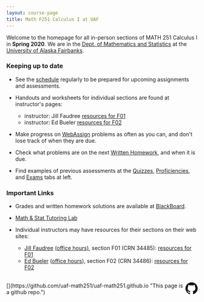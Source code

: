 ```yaml
---
layout: course-page
title: Math F251 Calculus I at UAF
---
```


<!-- ### <span style="color:orange">WEBPAGE UNDER CONSTRUCTION FOR XXX YYYY</span> -->

Welcome to the homepage for all in-person sections of MATH 251 Calculus I in **Spring 2020**.  We are in the [Dept. of Mathematics and Statistics](http://www.uaf.edu/dms/) at the [University of Alaska Fairbanks](http://www.uaf.edu/).

<!-- NOTHING HERE IS LOST; IT IS ALL ON THE MENUS AT LEFT
### Getting Started

* A great place to start is to read the [syllabus](assets/general/Spring2020/MATH251-Syllabus-S2020-generic.pdf).

* Your first assignments will be in [WebAssign](https://webassign.net/). Information about how to log on for the first time and our course code can be found at the [WebAssign](webassign) menu item on the left. Note that you gain access to an electronic copy of our textbook via WebAssign.

* Check out the day-to-day [schedule](assets/general/Spring2020/M251-Spring-2020-Schedule.pdf).  (All dates are subject to change!)

* See the [Week 1](week1) menu item to get started with the ALEKS PPL (placement, preparation, and learning) test.  You need to log in to ALEKS by Tuesday, January 14.  You will need to either complete 10 hours or 90% of your pie in ALEKS PPL's learning mode by the end of the day of Monday, January 20.

* Go to [youcanbook.me link](https://mathpretest.youcanbook.me) to choose a two-hour block for the proctored ALEKS PPL assessment (= Quiz 1) on Tuesday, January 21. 
-->

### Keeping up to date

* See the [schedule](assets/general/Spring2020/M251-Spring-2020-Schedule.pdf) regularly to be prepared for upcoming assignments and assessments.

* Handouts and worksheets for individual sections are found at instructor's pages: 

	- instructor: Jill Faudree [resources for F01](http://jrfaudree.github.io/M251S20/M251S20_home.html)
	- instructor: Ed Bueler [resources for F02](http://bueler.github.io/M251S20_F02/index.html)

* Make progress on [WebAssign](https://webassign.net/) problems as often as you can, and don't lose track of when they are due.

* Check what problems are on the next [Written Homework](writtenhomework), and when it is due.

* Find examples of previous assessments at the [Quizzes](quizzes), [Proficiencies](proficiencies), and [Exams](exams) tabs at left.


### Important Links

* Grades and written homework solutions are available at [BlackBoard](https://classes.alaska.edu).

* [Math & Stat Tutoring Lab](https://www.uaf.edu/dms/mathlab/index.php)

* Individual instructors may have resources for their sections on their web sites:

	- [Jill Faudree](http://jrfaudree.github.io/) [(office hours)](https://docs.google.com/spreadsheets/d/1TXAjjZWM5vW_S0Cgorh7QCaaLZzGPvLqiMrqBrfONx8/edit?usp=sharing), section F01 (CRN 34485): [resources for F01](http://jrfaudree.github.io/M251S20/M251S20_home.html)
	- [Ed Bueler](http://bueler.github.io) ([office hours](http://bueler.github.io/OffHrs.htm)), section F02 (CRN 34486): [resources for F02](http://bueler.github.io/M251S20_F02/index.html)

<br>
[<img src="GitHub-Mark-32px.png" align="right">](https://github.com/uaf-math251/uaf-math251.github.io "This page is a github repo.")

<!-- empty comment -->

